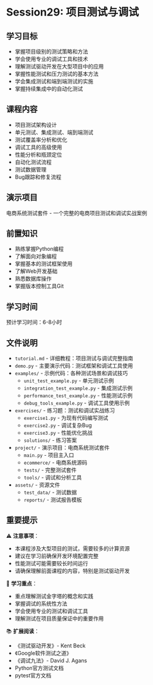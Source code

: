# Session29: 项目测试与调试

## 学习目标
- 掌握项目级别的测试策略和方法
- 学会使用专业的调试工具和技术
- 理解测试驱动开发在大型项目中的应用
- 掌握性能测试和压力测试的基本方法
- 学会集成测试和端到端测试的实施
- 掌握持续集成中的自动化测试

## 课程内容
- 项目测试架构设计
- 单元测试、集成测试、端到端测试
- 测试覆盖率分析和优化
- 调试工具的高级使用
- 性能分析和瓶颈定位
- 自动化测试流程
- 测试数据管理
- Bug跟踪和修复流程

## 演示项目
电商系统测试套件 - 一个完整的电商项目测试和调试实战案例

## 前置知识
- 熟练掌握Python编程
- 了解面向对象编程
- 掌握基本的测试框架使用
- 了解Web开发基础
- 熟悉数据库操作
- 掌握版本控制工具Git

## 学习时间
预计学习时间：6-8小时

## 文件说明
- `tutorial.md` - 详细教程：项目测试与调试完整指南
- `demo.py` - 主要演示代码：测试框架和调试工具使用
- `examples/` - 示例代码：各种测试场景和调试技巧
  - `unit_test_example.py` - 单元测试示例
  - `integration_test_example.py` - 集成测试示例
  - `performance_test_example.py` - 性能测试示例
  - `debug_tools_example.py` - 调试工具使用示例
- `exercises/` - 练习题：测试和调试实战练习
  - `exercise1.py` - 为现有代码编写测试
  - `exercise2.py` - 调试复杂Bug
  - `exercise3.py` - 性能优化挑战
  - `solutions/` - 练习答案
- `project/` - 演示项目：电商系统测试套件
  - `main.py` - 项目主入口
  - `ecommerce/` - 电商系统源码
  - `tests/` - 完整测试套件
  - `tools/` - 调试和分析工具
- `assets/` - 资源文件
  - `test_data/` - 测试数据
  - `reports/` - 测试报告模板

## 重要提示

⚠️ **注意事项**：
- 本课程涉及大型项目的测试，需要较多的计算资源
- 建议在学习前确保开发环境配置完整
- 性能测试可能需要较长时间运行
- 请确保理解前面课程的内容，特别是测试驱动开发

🎯 **学习重点**：
- 重点理解测试金字塔的概念和实践
- 掌握调试的系统性方法
- 学会使用专业的测试和调试工具
- 理解测试在项目质量保证中的重要作用

📚 **扩展阅读**：
- 《测试驱动开发》- Kent Beck
- 《Google软件测试之道》
- 《调试九法》- David J. Agans
- Python官方测试文档
- pytest官方文档